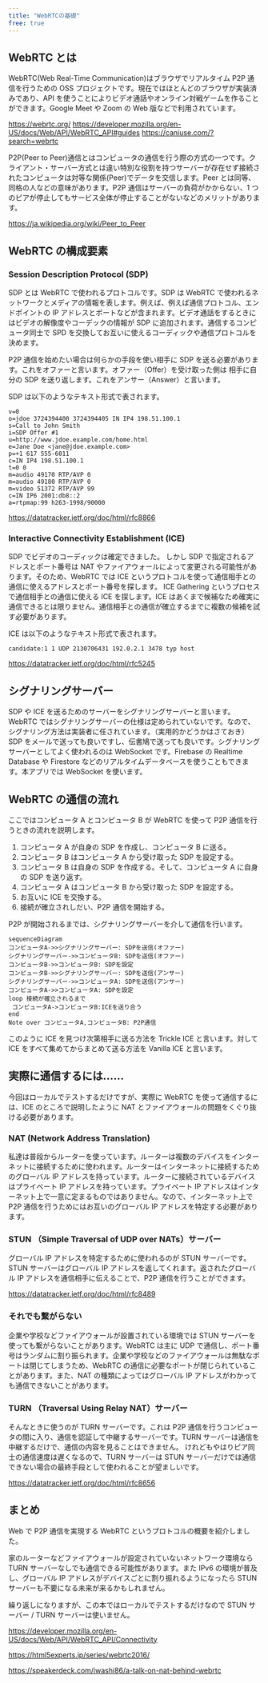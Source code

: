 ```yaml
---
title: "WebRTCの基礎"
free: true
---
```


## WebRTC とは

WebRTC(Web Real-Time Communication)はブラウザでリアルタイム P2P 通信を行うための OSS プロジェクトです。現在ではほとんどのブラウザが実装済みであり、API を使うことによりビデオ通話やオンライン対戦ゲームを作ることができます。Google Meet や Zoom の Web 版などで利用されています。

https://webrtc.org/
https://developer.mozilla.org/en-US/docs/Web/API/WebRTC_API#guides
https://caniuse.com/?search=webrtc

P2P(Peer to Peer)通信とはコンピュータの通信を行う際の方式の一つです。クライアント・サーバー方式とは違い特別な役割を持つサーバーが存在せず接続されたコンピュータは対等な関係(Peer)でデータを交信します。Peer とは同等、同格の人などの意味があります。P2P 通信はサーバーの負荷がかからない、1 つのピアが停止してもサービス全体が停止することがないなどのメリットがあります。

https://ja.wikipedia.org/wiki/Peer_to_Peer

## WebRTC の構成要素

### Session Description Protocol (SDP)

SDP とは WebRTC で使われるプロトコルです。SDP は WebRTC で使われるネットワークとメディアの情報を表します。例えば、例えば通信プロトコル、エンドポイントの IP アドレスとポートなどが含まれます。ビデオ通話をするときにはビデオの解像度やコーデックの情報が SDP に追加されます。通信するコンピュータ同士で SPD を交換してお互いに使えるコーディックや通信プロトコルを決めます。

P2P 通信を始めたい場合は何らかの手段を使い相手に SDP を送る必要があります。これをオファーと言います。オファー（Offer）を受け取った側は 相手に自分の SDP を送り返します。これをアンサー（Answer）と言います。

SDP は以下のようなテキスト形式で表されます。

```
v=0
o=jdoe 3724394400 3724394405 IN IP4 198.51.100.1
s=Call to John Smith
i=SDP Offer #1
u=http://www.jdoe.example.com/home.html
e=Jane Doe <jane@jdoe.example.com>
p=+1 617 555-6011
c=IN IP4 198.51.100.1
t=0 0
m=audio 49170 RTP/AVP 0
m=audio 49180 RTP/AVP 0
m=video 51372 RTP/AVP 99
c=IN IP6 2001:db8::2
a=rtpmap:99 h263-1998/90000
```

https://datatracker.ietf.org/doc/html/rfc8866

### Interactive Connectivity Establishment (ICE)

SDP でビデオのコーディックは確定できました。
しかし SDP で指定されるアドレスとポート番号は NAT やファイアウォールによって変更される可能性があります。そのため、WebRTC では ICE というプロトコルを使って通信相手との通信に使えるアドレスとポート番号を探します。
ICE Gathering というプロセスで通信相手との通信に使える ICE を探します。ICE はあくまで候補なため確実に通信できるとは限りません。通信相手との通信が確立するまでに複数の候補を試す必要があります。

ICE は以下のようなテキスト形式で表されます。

```
candidate:1 1 UDP 2130706431 192.0.2.1 3478 typ host
```

https://datatracker.ietf.org/doc/html/rfc5245

## シグナリングサーバー

SDP や ICE を送るためのサーバーをシグナリングサーバーと言います。WebRTC ではシグナリングサーバーの仕様は定められていないです。なので、シグナリング方法は実装者に任されています。（実用的かどうかはさておき）SDP をメールで送っても良いですし、伝書鳩で送っても良いです。シグナリングサーバーとしてよく使われるのは WebSocket です。Firebase の Realtime Database や Firestore などのリアルタイムデータベースを使うこともできます。本アプリでは WebSocket を使います。

## WebRTC の通信の流れ

ここではコンピュータ A とコンピュータ B が WebRTC を使って P2P 通信を行うときの流れを説明します。

1. コンピュータ A が自身の SDP を作成し、コンピュータ B に送る。
2. コンピュータ B はコンピュータ A から受け取った SDP を設定する。
3. コンピュータ B は自身の SDP を作成する。そして、コンピュータ A に自身の SDP を送り返す。
4. コンピュータ A はコンピュータ B から受け取った SDP を設定する。
5. お互いに ICE を交換する。
6. 接続が確立されしだい、P2P 通信を開始する。

P2P が開始されるまでは、シグナリングサーバーを介して通信を行います。

```mermaid
sequenceDiagram
コンピュータA->>シグナリングサーバー: SDPを送信(オファー)
シグナリングサーバー->>コンピュータB: SDPを送信(オファー)
コンピュータB->>コンピュータB: SDPを設定
コンピュータB->>シグナリングサーバー: SDPを送信(アンサー)
シグナリングサーバー->>コンピュータA: SDPを送信(アンサー)
コンピュータA->>コンピュータA: SDPを設定
loop 接続が確立されるまで
 コンピュータA->コンピュータB:ICEを送り合う
end
Note over コンピュータA,コンピュータB: P2P通信
```

このように ICE を見つけ次第相手に送る方法を Trickle ICE と言います。対して ICE をすべて集めてからまとめて送る方法を Vanilla ICE と言います。

## 実際に通信するには......

今回はローカルでテストするだけですが、実際に WebRTC を使って通信するには、ICE のところで説明したように NAT とファイアウォールの問題をくぐり抜ける必要があります。

### NAT (Network Address Translation)

私達は普段からルーターを使っています。ルーターは複数のデバイスをインターネットに接続するために使われます。ルーターはインターネットに接続するためのグローバル IP アドレスを持っています。ルーターに接続されているデバイスはプライベート IP アドレスを持っています。プライベート IP アドレスはインターネット上で一意に定まるものではありません。なので、インターネット上で P2P 通信を行うためにはお互いのグローバル IP アドレスを特定する必要があります。

### STUN （Simple Traversal of UDP over NATs）サーバー

グローバル IP アドレスを特定するために使われるのが STUN サーバーです。STUN サーバーはグローバル IP アドレスを返してくれます。返されたグローバル IP アドレスを通信相手に伝えることで、P2P 通信を行うことができます。

https://datatracker.ietf.org/doc/html/rfc8489

### それでも繋がらない

企業や学校などファイアウォールが設置されている環境では STUN サーバーを使っても繋がらないことがあります。WebRTC は主に UDP で通信し、ポート番号はランダムに割り振られます。企業や学校などのファイアウォールは無駄なポートは閉じてしまうため、WebRTC の通信に必要なポートが閉じられていることがあります。また、NAT の種類によってはグローバル IP アドレスがわかっても通信できないことがあります。

### TURN （Traversal Using Relay NAT）サーバー

そんなときに使うのが TURN サーバーです。これは P2P 通信を行うコンピュータの間に入り、通信を認証して中継するサーバーです。TURN サーバーは通信を中継するだけで、通信の内容を見ることはできません。
けれどもやはりピア同士の通信速度は遅くなるので、TURN サーバーは STUN サーバーだけでは通信できない場合の最終手段として使われることが望ましいです。

https://datatracker.ietf.org/doc/html/rfc8656

## まとめ

Web で P2P 通信を実現する WebRTC というプロトコルの概要を紹介しました。

家のルーターなどファイアウォールが設定されていないネットワーク環境なら TURN サーバーなしでも通信できる可能性があります。また IPv6 の環境が普及し、グローバル IP アドレスがデバイスごとに割り振れるようになったら STUN サーバーも不要になる未来が来るかもしれません。

繰り返しになりますが、この本ではローカルでテストするだけなので STUN サーバー / TURN サーバーは使いません。

https://developer.mozilla.org/en-US/docs/Web/API/WebRTC_API/Connectivity

https://html5experts.jp/series/webrtc2016/

https://speakerdeck.com/iwashi86/a-talk-on-nat-behind-webrtc

